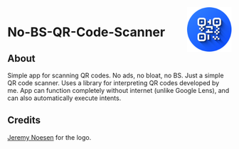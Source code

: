 <img src="img/app.png" alt="Logo" title = "Logo" align="right" width="100" height="100" />

# No-BS-QR-Code-Scanner
## About
Simple app for scanning QR codes. No ads, no bloat, no BS. Just a simple QR code scanner. Uses a library for interpreting QR codes developed by me. App can function completely without internet (unlike Google Lens), and can also automatically execute intents.

## Credits
[Jeremy Noesen](https://github.com/jeremynoesen) for the logo.